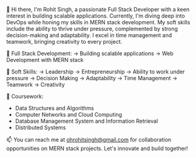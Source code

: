 👋 Hi there, I'm Rohit Singh, a passionate Full Stack Developer with a keen interest in building scalable applications. Currently, I'm diving deep into DevOps while honing my skills in MERN stack development. My soft skills include the ability to thrive under pressure, complemented by strong decision-making and adaptability. I excel in time management and teamwork, bringing creativity to every project.

👀 Full Stack Development:
-> Building scalable applications
-> Web Development with MERN stack

🌱 Soft Skills:
-> Leadership
-> Entrepreneurship
-> Ability to work under pressure
-> Decision Making
-> Adaptability
-> Time Management
-> Teamwork
-> Creativity

💞️ Coursework:
- Data Structures and Algorithms
- Computer Networks and Cloud Computing
- Database Management System and Information Retrieval
- Distributed Systems

📫 You can reach me at ohrohitsingh@gmail.com for collaboration opportunities on MERN stack projects. Let's innovate and build together!

<!--
**ohrohitsingh/ohrohitsingh** is a ✨ _special_ ✨ repository because its `README.md` (this file) appears on your GitHub profile.

Here are some ideas to get you started:

- 🔭 I’m currently working on ...
- 🌱 I’m currently learning ...
- 👯 I’m looking to collaborate on ...
- 🤔 I’m looking for help with ...
- 💬 Ask me about ...
- 📫 How to reach me: ...
- 😄 Pronouns: ...
- ⚡ Fun fact: ...
-->
